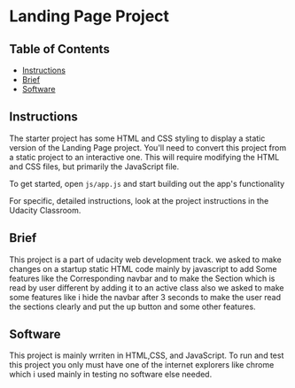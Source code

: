 # Landing Page Project

## Table of Contents

* [Instructions](#instructions)
* [Brief](#brief)
* [Software](#software)

## Instructions

The starter project has some HTML and CSS styling to display a static version of the Landing Page project. You'll need to convert this project from a static project to an interactive one. This will require modifying the HTML and CSS files, but primarily the JavaScript file.

To get started, open `js/app.js` and start building out the app's functionality

For specific, detailed instructions, look at the project instructions in the Udacity Classroom.

## Brief

This project is a part of udacity web development track. we asked to make changes on a startup static HTML code mainly by javascript to add Some features like the 
Corresponding navbar and to make the Section which is read by user different by adding it to an active class also we asked to make some features like i hide the navbar after 3 seconds to make the user read the sections clearly and put the up button and some other features.

## Software
This project is mainly wrriten in HTML,CSS, and JavaScript.
To run and test this project you only must have one of the internet explorers like chrome which i used mainly in testing no software else needed.
